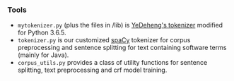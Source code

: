 ### Tools
- `mytokenizer.py` (plus the files in /lib) is [YeDeheng's tokenizer](https://github.com/YeDeheng/s-tokenizer) modified for Python 3.6.5.
- `tokenizer.py` is our customized [spaCy](https://spacy.io/) tokenizer for corpus preprocessing and sentence splitting for text containing software terms (mainly for Java).
- `corpus_utils.py` provides a class of utility functions for sentence splitting, text preprocessing and crf model training.
